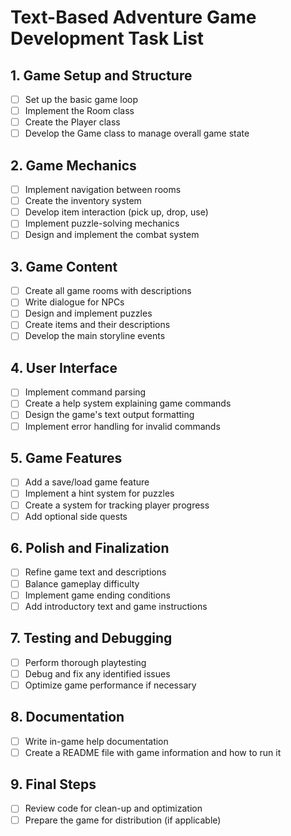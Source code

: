# Text-Based Adventure Game Development Task List

## 1. Game Setup and Structure
- [ ] Set up the basic game loop
- [ ] Implement the Room class
- [ ] Create the Player class
- [ ] Develop the Game class to manage overall game state

## 2. Game Mechanics
- [ ] Implement navigation between rooms
- [ ] Create the inventory system
- [ ] Develop item interaction (pick up, drop, use)
- [ ] Implement puzzle-solving mechanics
- [ ] Design and implement the combat system

## 3. Game Content
- [ ] Create all game rooms with descriptions
- [ ] Write dialogue for NPCs
- [ ] Design and implement puzzles
- [ ] Create items and their descriptions
- [ ] Develop the main storyline events

## 4. User Interface
- [ ] Implement command parsing
- [ ] Create a help system explaining game commands
- [ ] Design the game's text output formatting
- [ ] Implement error handling for invalid commands

## 5. Game Features
- [ ] Add a save/load game feature
- [ ] Implement a hint system for puzzles
- [ ] Create a system for tracking player progress
- [ ] Add optional side quests

## 6. Polish and Finalization
- [ ] Refine game text and descriptions
- [ ] Balance gameplay difficulty
- [ ] Implement game ending conditions
- [ ] Add introductory text and game instructions

## 7. Testing and Debugging
- [ ] Perform thorough playtesting
- [ ] Debug and fix any identified issues
- [ ] Optimize game performance if necessary

## 8. Documentation
- [ ] Write in-game help documentation
- [ ] Create a README file with game information and how to run it

## 9. Final Steps
- [ ] Review code for clean-up and optimization
- [ ] Prepare the game for distribution (if applicable)